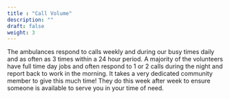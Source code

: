 ```yaml
---
title : "Call Volume"
description: ""
draft: false
weight: 3
---
```


The ambulances respond to calls weekly and during our busy times daily and as often as 3 times within a 24 hour  period.  A majority of the volunteers have full time day jobs and often respond to 1 or 2 calls during the night and report back to work in the morning.  It takes a very dedicated community member to give this much time! They do this week after week to ensure someone is available to serve you in your time of need. 